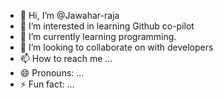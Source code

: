 - 👋 Hi, I’m @Jawahar-raja
- 👀 I’m interested in learning Github co-pilot
- 🌱 I’m currently learning programming.
- 💞️ I’m looking to collaborate on with developers
- 📫 How to reach me ...
- 😄 Pronouns: ...
- ⚡ Fun fact: ...

<!---
Jawahar-raja/Jawahar-raja is a ✨ special ✨ repository because its `README.md` (this file) appears on your GitHub profile.
You can click the Preview link to take a look at your changes.
--->
